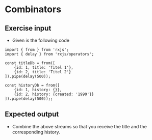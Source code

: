 # Combinators

## Exercise input

- Given is the following code

```
import { from } from 'rxjs';
import { delay } from 'rxjs/operators';

const titleDb = from([
    {id: 1, title: 'Titel 1'},
    {id: 2, title: 'Titel 2'}
]).pipe(delay(500));

const historyDb = from([
    {id: 1, history: {}},
    {id: 2, history: {created: '1990'}}
]).pipe(delay(500));;
```

## Expected output

- Combine the above streams so that you receive the title and the corresponding history.
